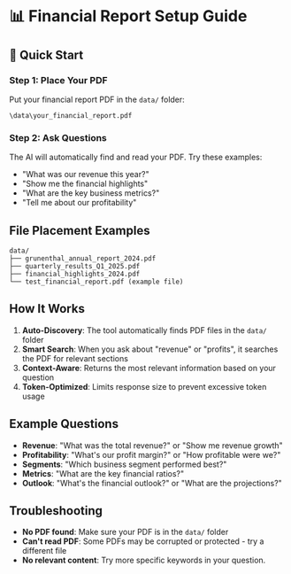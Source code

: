 # 📊 Financial Report Setup Guide

## 🎯 Quick Start

### Step 1: Place Your PDF
Put your financial report PDF in the `data/` folder:
```
\data\your_financial_report.pdf
```

### Step 2: Ask Questions
The AI will automatically find and read your PDF. Try these examples:
- "What was our revenue this year?"
- "Show me the financial highlights"
- "What are the key business metrics?"
- "Tell me about our profitability"

## File Placement Examples
```
data/
├── grunenthal_annual_report_2024.pdf
├── quarterly_results_Q1_2025.pdf
├── financial_highlights_2024.pdf
└── test_financial_report.pdf (example file)
```

## How It Works
1. **Auto-Discovery**: The tool automatically finds PDF files in the `data/` folder
2. **Smart Search**: When you ask about "revenue" or "profits", it searches the PDF for relevant sections
3. **Context-Aware**: Returns the most relevant information based on your question
4. **Token-Optimized**: Limits response size to prevent excessive token usage

## Example Questions
- **Revenue**: "What was the total revenue?" or "Show me revenue growth"
- **Profitability**: "What's our profit margin?" or "How profitable were we?"
- **Segments**: "Which business segment performed best?"
- **Metrics**: "What are the key financial ratios?"
- **Outlook**: "What's the financial outlook?" or "What are the projections?"

## Troubleshooting
- **No PDF found**: Make sure your PDF is in the `data/` folder
- **Can't read PDF**: Some PDFs may be corrupted or protected - try a different file
- **No relevant content**: Try more specific keywords in your question.
